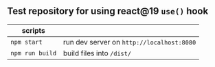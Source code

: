 ## Test repository for using react@19 `use()` hook

| scripts         |                                           |
| --------------- | ----------------------------------------- |
| `npm start`     | run dev server on `http://localhost:8080` |
| `npm run build` | build files into `/dist/`                 |
